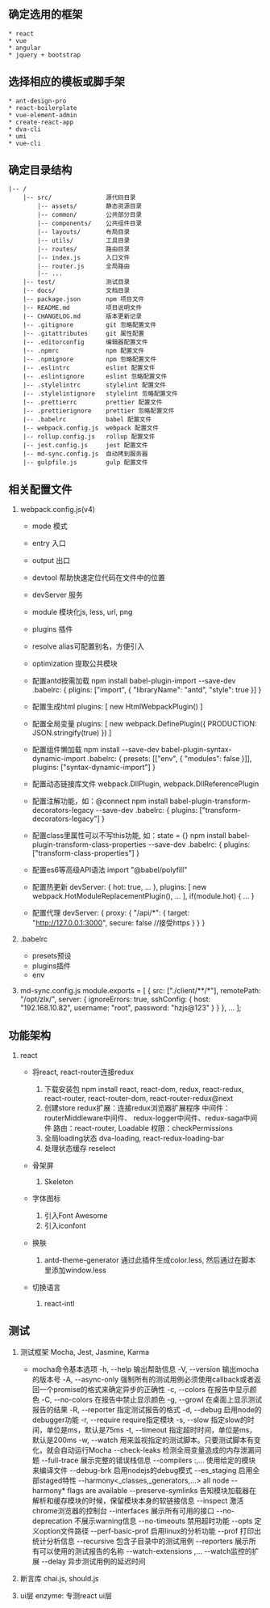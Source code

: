 ## 确定选用的框架
    * react
    * vue
    * angular
    * jquery + bootstrap

## 选择相应的模板或脚手架
    * ant-design-pro
    * react-boilerplate
    * vue-element-admin
    * create-react-app
    * dva-cli
    * umi
    * vue-cli

## 确定目录结构
    |-- /
        |-- src/               源代码目录
            |-- assets/        静态资源目录
            |-- common/        公共部分目录
            |-- components/    公共组件目录
            |-- layouts/       布局目录
            |-- utils/         工具目录
            |-- routes/        路由目录
            |-- index.js       入口文件
            |-- router.js      全局路由
            |-- ...
        |-- test/              测试目录
        |-- docs/              文档目录
        |-- package.json       npm 项目文件
        |-- README.md          项目说明文件
        |-- CHANGELOG.md       版本更新记录
        |-- .gitignore         git 忽略配置文件
        |-- .gitattributes     git 属性配置
        |-- .editorconfig      编辑器配置文件
        |-- .npmrc             npm 配置文件
        |-- .npmignore         npm 忽略配置文件
        |-- .eslintrc          eslint 配置文件
        |-- .eslintignore      eslint 忽略配置文件
        |-- .stylelintrc       stylelint 配置文件
        |-- .stylelintignore   stylelint 忽略配置文件
        |-- .prettierrc        prettier 配置文件        
        |-- .prettierignore    prettier 忽略配置文件        
        |-- .babelrc           babel 配置文件
        |-- webpack.config.js  webpack 配置文件
        |-- rollup.config.js   rollup 配置文件
        |-- jest.config.js     jest 配置文件
        |-- md-sync.config.js  自动拷到服务器
        |-- gulpfile.js        gulp 配置文件


## 相关配置文件
1. webpack.config.js(v4)
    * mode 
        模式
    * entry
        入口
    * output
        出口
    * devtool
        帮助快速定位代码在文件中的位置
    * devServer
        服务
    * module
        模块化js, less, url, png
    * plugins
        插件
    * resolve
        alias可配置别名，方便引入
    * optimization
        提取公共模块
    
    
    * 配置antd按需加载
        npm install babel-plugin-import --save-dev
        .babelrc: { pligins: ["import", { "libraryName": "antd", "style": true }] }
    * 配置生成html
        plugins: [ new HtmlWebpackPlugin() ]
    * 配置全局变量
        plugins: [ new webpack.DefinePlugin({ PRODUCTION: JSON.stringify(true) }) ]
    * 配置组件懒加载
        npm install --save-dev babel-plugin-syntax-dynamic-import
        .babelrc: { 
            presets: [["env", { "modules": false }]],
            plugins: ["syntax-dynamic-import"]
        }
    * 配置动态链接库文件
        webpack.DllPlugin, webpack.DllReferencePlugin
    * 配置注解功能，如：@connect
        npm install babel-plugin-transform-decorators-legacy --save-dev
        .babelrc: { plugins: ["transform-decorators-legacy"] }
    * 配置class里属性可以不写this功能, 如：state = {}
        npm install babel-plugin-transform-class-properties --save-dev
        .babelrc: { plugins: ["transform-class-properties"] }
    * 配置es6等高级API语法
        import "@babel/polyfill"
    * 配置热更新
        devServer: { hot: true, ... },
        plugins: [ new webpack.HotModuleReplacementPlugin(), ... ],
        if(module.hot) { ... }
    * 配置代理
        devServer: {
            proxy: {
                "/api/*": {
                    target: "http://127.0.0.1:3000",
                    secure: false  //接受https
                }
            }
        }

2. .babelrc
    * presets预设
    * plugins插件
    * env

3. md-sync.config.js
    module.exports = [
        {
            src: ["./client/**/*"],
            remotePath: "/opt/zlx/",
            server: {
                ignoreErrors: true,
                sshConfig: {
                    host: "192.168.10.82",
                    username: "root",
                    password: "hzjs@123"
                }
            }
        },
        ...
    ];


## 功能架构
1. react
    * 将react, react-router连接redux
        1) 下载安装包
            npm install react, react-dom, redux, react-redux, react-router, react-router-dom, react-router-redux@next
        2) 创建store
            redux扩展：连接redux浏览器扩展程序
            中间件：routerMiddleware中间件、 redux-logger中间件、redux-saga中间件
            路由：react-router, Loadable
            权限：checkPermissions
        3) 全局loading状态
            dva-loading, react-redux-loading-bar
        4) 处理状态缓存
            reselect

    * 骨架屏
        1) Skeleton

    * 字体图标
        1) 引入Font Awesome
        2) 引入iconfont
    
    * 换肤
        1) antd-theme-generator
            通过此插件生成color.less, 然后通过在脚本里添加window.less

    * 切换语言
        1) react-intl

## 测试
1. 测试框架
    Mocha, Jest, Jasmine, Karma
    * mocha命令基本选项
        -h, --help                  输出帮助信息
        -V, --version               输出mocha的版本号
        -A, --async-only            强制所有的测试用例必须使用callback或者返回一个promise的格式来确定异步的正确性
        -c, --colors                在报告中显示颜色
        -C, --no-colors             在报告中禁止显示颜色
        -g, --growl                 在桌面上显示测试报告的结果
        -R, --reporter <name>       指定测试报告的格式
        -d, --debug                 启用node的debugger功能
        -r, --require <name>        require指定模块
        -s, --slow <ms>             指定slow的时间，单位是ms，默认是75ms
        -t, --timeout <ms>          指定超时时间，单位是ms，默认是200ms
        -w, --watch                 用来监视指定的测试脚本。只要测试脚本有变化，就会自动运行Mocha
        --check-leaks               检测全局变量造成的内存泄漏问题
        --full-trace                展示完整的错误栈信息
        --compilers <ext>:<module>,...  使用给定的模块来编译文件
        --debug-brk                 启用nodejs的debug模式
        --es_staging                启用全部staged特性
        --harmony<_classes,_generators,...>     all node --harmony* flags are available
        --preserve-symlinks                     告知模块加载器在解析和缓存模块的时候，保留模块本身的软链接信息
        --inspect                   激活chrome浏览器的控制台
        --interfaces                展示所有可用的接口
        --no-deprecation            不展示warning信息
        --no-timeouts               禁用超时功能
        --opts <path>               定义option文件路径 
        --perf-basic-prof           启用linux的分析功能
        --prof                      打印出统计分析信息
        --recursive                 包含子目录中的测试用例
        --reporters                 展示所有可以使用的测试报告的名称
        --watch-extensions <ext>,... --watch监控的扩展 
        --delay                     异步测试用例的延迟时间
        
2. 断言库
    chai.js, should.js
3. ui层
    enzyme: 专测react ui层






